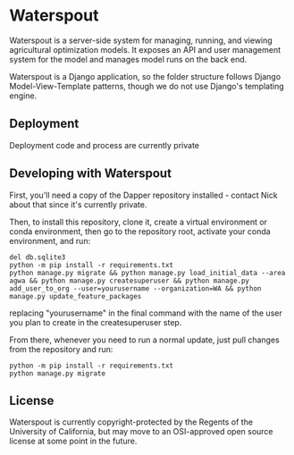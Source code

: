 # Waterspout
Waterspout is a server-side system for managing, running, and viewing agricultural optimization models. It
exposes an API and user management system for the model and manages model runs on the back end.

Waterspout is a Django application, so the folder structure follows Django Model-View-Template patterns,
though we do not use Django's templating engine. 

## Deployment
Deployment code and process are currently private

## Developing with Waterspout
First, you'll need a copy of the Dapper repository installed - contact Nick about that since it's currently private.

Then, to install this repository, clone it, create a virtual environment or conda environment, then
go to the repository root, activate your conda environment, and run:

```
del db.sqlite3
python -m pip install -r requirements.txt
python manage.py migrate && python manage.py load_initial_data --area agwa && python manage.py createsuperuser && python manage.py add_user_to_org --user=yourusername --organization=WA && python manage.py update_feature_packages
```

replacing "yourusername" in the final command with the name of the user you plan to create in the createsuperuser step.

From there, whenever you need to run a normal update, just pull changes from the repository and run:
```
python -m pip install -r requirements.txt
python manage.py migrate
```

## License
Waterspout is currently copyright-protected by the Regents of the University of California, but may move
to an OSI-approved open source license at some point in the future.